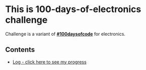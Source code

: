 # This is 100-days-of-electronics challenge

Challenge is a variant of **[#100daysofcode](https://github.com/kallaway/100-days-of-code)** for electronics. 

## Contents

* [Log - click here to see my progress](log.md)


